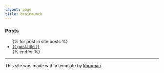 ```yaml
---
layout: page
title: brainmunch
---
```


<h3>Posts</h3>
<ul>
  {% for post in site.posts %}
    <li>
      <a href="{{ site.baseurl }}/{{ post.url }}">{{ post.title }}</a>
    </li>
  {% endfor %}
</ul>

---

This site was made with a template by [kbroman](http://github.com/kbroman/simple_site).

